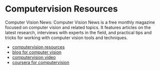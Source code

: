 # Computervision Resources

Computer Vision News: Computer Vision News is a free monthly magazine focused on computer vision and related topics. It features articles on the latest research, interviews with experts in the field, and practical tips and tricks for working with computer vision tools and techniques.


- [computervision resources](https://neptune.ai/blog/computer-vision-resources)
- [blog for computer vision](https://www.mltut.com/category/machine-learning-python-bigdata-blogs/)
- [computervision video](https://theaisummer.com/computer-vision-resources/)
- [coursera for computervision](https://in.coursera.org/courses?query=computer%20vision)

